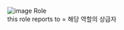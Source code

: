 ![image](https://github.com/Clover0817/study_SalesforceDEV/assets/77714668/43c2a43b-68a9-486e-bb19-bc0c141c8af7)
Role
 <br/>
this role reports to = 해당 역할의 상급자
 <br/>
